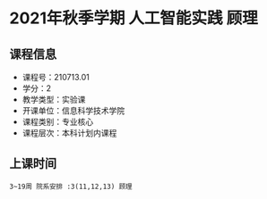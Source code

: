 # 2021年秋季学期 人工智能实践 顾理






## 课程信息

- 课程号：210713.01
- 学分：2
- 教学类型：实验课
- 开课单位：信息科学技术学院
- 课程类别：专业核心
- 课程层次：本科计划内课程

## 上课时间

```
3~19周 院系安排 :3(11,12,13) 顾理
```

